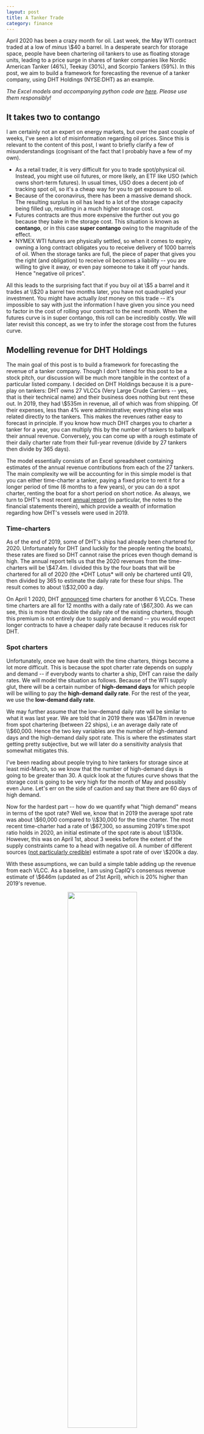 ```yaml
---
layout: post
title: A Tanker Trade
category: finance
---
```


April 2020 has been a crazy month for oil. Last week, the May WTI contract traded at a low of *minus* \\$40 a barrel. In a desperate search for storage space, people have been chartering oil tankers to use as floating storage units, leading to a price surge in shares of tanker companies like Nordic American Tanker (46%), Teekay (30%), and Scorpio Tankers (59%). In this post, we aim to build a framework for forecasting the revenue of a tanker company, using DHT Holdings (NYSE:DHT) as an example.
<!--more-->

*The Excel models and accompanying python code are [here](https://github.com/robertmartin8/pValuation/tree/master/OilTankers). Please use them responsibly!*

## It takes two to contango 

I am certainly not an expert on energy markets, but over the past couple of weeks, I've seen a lot of misinformation regarding oil prices. Since this is relevant to the content of this post, I want to briefly clarify a few of misunderstandings (cognisant of the fact that I probably have a few of my own).

- As a retail trader, it is very difficult for you to trade spot/physical oil. Instead, you might use oil futures, or more likely, an ETF like USO (which owns short-term futures). In usual times, USO does a decent job of tracking spot oil, so it's a cheap way for you to get exposure to oil.
- Because of the coronavirus, there has been a massive demand shock. The resulting surplus in oil has lead to a lot of the storage capacity being filled up, resulting in a much higher storage cost. 
- Futures contracts are thus more expensive the further out you go because they bake in the storage cost. This situation is known as **contango**, or in this case **super contango** owing to the magnitude of the effect.
- NYMEX WTI futures are physically settled, so when it comes to expiry, owning a long contract obligates you to receive delivery of 1000 barrels of oil. When the storage tanks are full, the piece of paper that gives you the right (and obligation) to receive oil becomes a liability -- you are willing to give it away, or even pay someone to take it off your hands. Hence "negative oil prices".
  
All this leads to the surprising fact that if you buy oil at \\$5 a barrel and it trades at \\$20 a barrel two months later, you have not quadrupled your investment. You might have actually *lost* money on this trade -- it's impossible to say with just the information I have given you since you need to factor in the cost of rolling your contract to the next month. When the futures curve is in super contango, this roll can be incredibly costly. We will later revisit this concept, as we try to infer the storage cost from the futures curve.

## Modelling revenue for DHT Holdings

The main goal of this post is to build a framework for forecasting the revenue of a tanker company. Though I don't intend for this post to be a stock pitch, our discussion will be much more tangible in the context of a particular listed company. I decided on DHT Holdings because it is a pure-play on tankers: DHT owns 27 VLCCs (Very Large Crude Carriers -- yes, that is their technical name) and their business does nothing but rent these out. In 2019, they had \\$535m in revenue, all of which was from shipping. Of their expenses, less than 4% were administrative; everything else was related directly to the tankers. This makes the revenues rather easy to forecast in principle. If you know how much DHT charges you to charter a tanker for a year, you can multiply this by the number of tankers to ballpark their annual revenue. Conversely, you can come up with a rough estimate of their daily charter rate from their full-year revenue (divide by 27 tankers then divide by 365 days). 

The model essentially consists of an Excel spreadsheet containing estimates of the annual revenue contributions from each of the 27 tankers. The main complexity we will be accounting for in this simple model is that you can either time-charter a tanker, paying a fixed price to rent it for a longer period of time (6 months to a few years), or you can do a spot charter, renting the boat for a short period on short notice. As always, we turn to DHT's most recent [annual report](https://www.sec.gov/Archives/edgar/data/1331284/000114036120006806/form20f.htm) (in particular, the notes to the financial statements therein), which provide a wealth of information regarding how DHT's vessels were used in 2019.

### Time-charters

As of the end of 2019, some of DHT's ships had already been chartered for 2020. Unfortunately for DHT (and luckily for the people renting the boats), these rates are fixed so DHT cannot raise the prices even though demand is high. The annual report tells us that the 2020 revenues from the time-charters will be \\$47.4m. I divided this by the four boats that will be chartered for all of 2020 (the *DHT Lotus* will only be chartered until Q1), then divided by 365 to estimate the daily rate for these four ships. The result comes to about \\$32,000 a day.

On April 1 2020, DHT [announced](https://www.dhtankers.com/dht-holdings-inc-announces-time-charters-for-six-of-its-vlccs/) time charters for another 6 VLCCs. These time charters are all for 12 months with a daily rate of \\$67,300. As we can see, this is more than double the daily rate of the existing charters, though this premium is not entirely due to supply and demand -- you would expect longer contracts to have a cheaper daily rate because it reduces risk for DHT. 

### Spot charters

Unfortunately, once we have dealt with the time charters, things become a lot more difficult. This is because the spot charter rate depends on supply and demand -- if everybody wants to charter a ship, DHT can raise the daily rates. We will model the situation as follows. Because of the WTI supply glut, there will be a certain number of **high-demand days** for which people will be willing to pay the **high-demand daily rate**. For the rest of the year, we use the **low-demand daily rate**. 

We may further assume that the low-demand daily rate will be similar to what it was last year. We are told that in 2019 there was \\$478m in revenue from spot chartering (between 22 ships), i.e an average daily rate of \\$60,000. Hence the two key variables are the number of high-demand days and the high-demand daily spot rate. This is where the estimates start getting pretty subjective, but we will later do a sensitivity analysis that somewhat mitigates this.

I've been reading about people trying to hire tankers for storage since at least mid-March, so we know that the number of high-demand days is going to be greater than 30. A quick look at the futures curve shows that the storage cost is going to be very high for the month of May and possibly even June. Let's err on the side of caution and say that there are 60 days of high demand.

Now for the hardest part -- how do we quantify what "high demand" means in terms of the spot rate? Well we, know that in 2019 the average spot rate was about \\$60,000 compared to \\$30,000 for the time charter. The most recent time-charter had a rate of \\$67,300, so assuming 2019's time:spot ratio holds in 2020, an initial estimate of the spot rate is about \\$130k. However, this was on April 1st, about 3 weeks before the extent of the supply constraints came to a head with negative oil. A number of different sources ([not particularly credible](https://seekingalpha.com/news/3557384-vlcc-charter-rates-skyrocket-past-200k-per-day)) estimate a spot rate of over \\$200k a day.

With these assumptions, we can build a simple table adding up the revenue from each VLCC. As a baseline, I am using CapIQ's consensus revenue estimate of \\$646m (updated as of 21st April), which is 20% higher than 2019's revenue.

<center>
<img src="{{ site.imageurl }}oil_tankers/dht_rev_surprise.png" style="width:60%;"/>
</center>

It's nice to see that our forecasted revenue is in the same ballpark as the CapIQ consensus estimate (if it were 10x higher or lower, it'd be more likely that we were doing something wrong). 

## The futures curve and the market-implied cost of carry

In the initial analysis, we gave a very haphazard estimate of the high-demand spot charter rate. Let's see if we can do a little bit better by examining the futures curve for oil:

<center>
<img src="{{ site.imageurl }}oil_tankers/futures_curve.png" style="width:80%;"/>
</center>

The curve is said to be "in contango" because it is sloping upwards -- this is associated with the **cost of carry** (the cost of storing the underlying), because you'd be willing to pay a little more (or in these times, a *lot* more) to avoid having to hold the physical oil. 

Now for some maths. Let's say the cost of carry is $s$ per year (expressed as a percentage). So if $s=0.10$ and the oil costs \\$20 a barrel, the storage cost is \$2 a year. Hence by a simple no-arbitrage argument, the price *F* of a futures contract expiring 1 year from now relative to the spot price $S_0$ is:

$$F = S_0 (1+s)$$

This is called a no-arbitrage argument because if it *weren't* true, you could make a risk-free arbitrage profit. Note that I am ignoring the interest rate because it is so low (money printer go brrrr). With the above formula, we see that the implied storage cost (in dollars) between any two months is the price difference of their futures contracts. For example, as of 24/4/20, the June contract is trading at \\$16.48 and the July contract is trading at \\$21.80. Hence, a reasonable estimate for the storage cost in June is $\\$21.80 - \\$16.48 = \\$5.32$. It's a little more involved to find the annualised storage costs (derived below), but it's not entirely relevant to our discussion.

$$\begin{align*} 
F_1 &= S_0 e^{sT_1} \\
F_2 &= S_0 e^{sT_2} \\
\implies \frac{F_2}{F_1} &= e^{s(T_2 - T_1)} \\
\end{align*}$$

$$\implies s = \frac{1}{T_2- T_1} \ln \left(\frac{F_2}{F_1} \right)$$

Below is a plot that shows the implied cost of carry for different months, overlayed on the futures curve.

<center>
<img src="{{ site.imageurl }}oil_tankers/futures_cost_of_carry.png" style="width:100%;"/>
</center>

Using the June cost of \\$5.32 a barrel, we can put an upper bound on the high-demand spot charter rate. It can be calculated, using the density of oil and the deadweight tonnage, that a VLCC can carry about 2 million barrels of oil. Thus, a cost of carry of \\$5.32 per barrel for a month is equivalent to a daily rate of $\\$5.32 \times 2 \times 10^6 ~/~ 30 = \\$355,000$. This is only an upper bound because in reality there will be a nontrivial cost of freight, so it is not fair to allocate all of the \\$5.32 to the cost of the VLCC since some of that represents transport costs. We will thus adjust our estimate of the high-demand spot rate up from \\$200k a day to about \\$250k. If it seems like I'm trying to pump up the spot rate (maybe confirmation bias), note that this is *still* a conservative estimate because we are using the month of June rather than May. If we calculate the May storage cost based on the settlement price of -\\$40, we get the ludicrous spot charter rate of \\$3.8m *a day*. I'm not saying that this is anywhere close to the true May storage cost, but it's just to illustrate that \\$250k is very much on the low end. 

In any case, moving forward with the conservative estimate of \\$250k a day, we forecast the revenue to be \\$761m, an 18% surprise over the CapIQ estimate.

The astute reader will note that we could just use each month's market-implied spot charter rates directly, rather than our unsophisticated "high-demand low-demand" model. However, I think that the current procedure of reverting to the 2019 cost for the low-demand spot rate is more robust and has significantly less model risk, so we'll stick with that.

## Sensitivity analysis

Before we conclude, let's conduct a sensitivity analysis. This is a critically important part of any model because it emphasises the intrinsic uncertainty of trying to forecast the future. Concretely, we make Excel recompute the quantity of interest (in this case, FY20 revenue) under a range of different values of our two key inputs: the high-demand spot rate and the number of high-demand days. 

Because one of the objectives of this exercise is to understand the downside, I have centred the high-demand rates around the initial lower estimate of \\$200k. For the high-demand days, we use a range of values from 45 days to 75 days, centred around 60.

<center>
<img src="{{ site.imageurl }}oil_tankers/sensitivity.png" style="width:100%;"/>
</center>

I've applied special formatting (dark red with white text) to represent the revenue forecasts that are below the CapIQ estimate. You'll notice that these are in the top-left as expected, corresponding to a lower spot rate and a shorter period of high demand. However, under a broad range of other assumptions, the model is forecasting positive earnings surprises relative to the CapIQ estimate. 

## Encore

*This section was added a few days after the original post to build on the feedback I received from Reddit*.

I posted my initial analysis on Reddit and it generated some nice discussion. Someone pointed out that you can actually find spot charter rates online. In particular, there is a Twitter user that posts nothing but charter details:

<center>
<img src="{{ site.imageurl }}oil_tankers/tankers_twitter.png" style="width:80%;"/>
</center>

This is very useful because it removes a lot of the subjectivity in our estimation of spot charter rates. To that end, I wrote a python script that does the following:

1. Downloads and parses the tweets using `tweepy`
2. Extract the ship name, daily charter rate, the number of days chartered, and start date.
3. Combine this with the charter data from their annual report and press releases (which I had to input manually)
4. Build a pandas dataframe with 365 columns (one for each day) and 27 columns (one for each ship).
5. Fill in the data for the days we know
6. Output to excel

A section of the spreadsheet is shown below:

<center>
<img src="{{ site.imageurl }}oil_tankers/v2_spreadsheet.png" style="width:100%;"/>
</center>

All of the zeros correspond to days for which we don't have any explicit information. We can then fill these in with whatever estimation model we see fit. rather than using the two-stage model from before, I'm going to do something much simpler and replace the zeros with the mean charter rate of non-missing entries:

<center>
<img src="{{ site.imageurl }}oil_tankers/v2_revenue_forecast.png" style="width:80%;"/>
</center>

This results in a forecasted 2020 revenue of \\$652m, very close to CapIQ's estimate. I think the true revenue will lie somewhere between this value and the more optimistic forecast from the first model.

## Conclusion

In this post, we have built a very simple model for DHT Holdings' 2020 revenue by combining their fixed time charter rates with our estimates of the spot charter rate, in light of the recent supply glut. Under fairly conservative estimates, I initially forecasted a 10% revenue beat on the upside. However, with more refined data based on actual spot charter rates this year, the CapIQ consensus estimate seems fair.

There are many variables that I have conveniently chosen to ignore. For example:

- Freight, which we mentioned but didn't quantify, may be quite expensive. Rail freight costs about \\$5 a barrel, which would constitute the lion's share of the \\$5.23 June cost of carry.
- It takes a couple of weeks to get a VLCC from the Suez to the Texan coast. There may be complications with space at the ports (which may not have enough space to park a huge number of VLCCs).
- There may be secular headwinds, such as the new 2020 International Maritime Organisation regulations regarding fuel sulphur content, which may lower the low-demand spot rate.

However, I think that the Excel model provides a reasonable starting point for people to input their own estimates, perhaps factoring in the nuances. Besides, the sensitivity analysis is a nice tool to show you how varying your inputs affects the model output, and in this particular case, shows a reasonable margin of safety. I want to emphasise that this post is not a stock pitch; at best, it is a *component* of a stock pitch. Ultimately, I suggest you put in the time to come up with your own estimates of the different inputs, and in so doing, tell your own story about the company.




